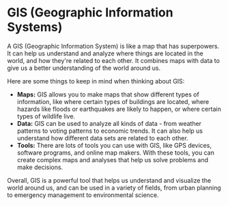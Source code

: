 # GIS (Geographic Information Systems)

A GIS (Geographic Information System) is like a map that has superpowers. It can help us understand and analyze where things are located in the world, and how they're related to each other. It combines maps with data to give us a better understanding of the world around us.

Here are some things to keep in mind when thinking about GIS:

* **Maps:** GIS allows you to make maps that show different types of information, like where certain types of buildings are located, where hazards like floods or earthquakes are likely to happen, or where certain types of wildlife live.
* **Data:** GIS can be used to analyze all kinds of data - from weather patterns to voting patterns to economic trends. It can also help us understand how different data sets are related to each other.
* **Tools:** There are lots of tools you can use with GIS, like GPS devices, software programs, and online map makers. With these tools, you can create complex maps and analyses that help us solve problems and make decisions.

Overall, GIS is a powerful tool that helps us understand and visualize the world around us, and can be used in a variety of fields, from urban planning to emergency management to environmental science.
